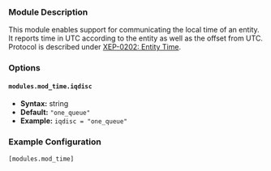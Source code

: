 ### Module Description

This module enables support for communicating the local time of an entity. 
It reports time in UTC according to the entity as well as the offset from UTC. 
Protocol is described under [XEP-0202: Entity Time](http://www.xmpp.org/extensions/xep-0202.html).

### Options

#### `modules.mod_time.iqdisc`
* **Syntax:** string
* **Default:** `"one_queue"`
* **Example:** `iqdisc = "one_queue"`

### Example Configuration

```
[modules.mod_time]
```
